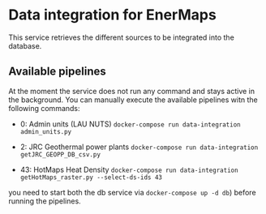 # Data integration for EnerMaps

This service retrieves the different sources to be integrated into the database.

## Available pipelines

At the moment the service does not run any command and stays active in the background.
You can manually execute the available pipelines witn the following commands:

  - 0: Admin units (LAU NUTS)
    `docker-compose run data-integration admin_units.py`

  - 2: JRC Geothermal power plants
    `docker-compose run data-integration getJRC_GEOPP_DB_csv.py`

  - 43: HotMaps Heat Density
    `docker-compose run data-integration getHotMaps_raster.py --select-ds-ids 43`

you need to start both the db service via `docker-compose up -d db`) before running the pipelines.
